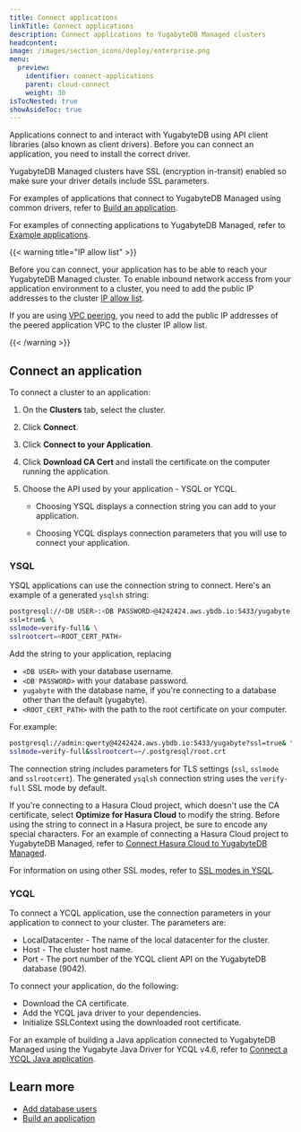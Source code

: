 ```yaml
---
title: Connect applications
linkTitle: Connect applications
description: Connect applications to YugabyteDB Managed clusters
headcontent:
image: /images/section_icons/deploy/enterprise.png
menu:
  preview:
    identifier: connect-applications
    parent: cloud-connect
    weight: 30
isTocNested: true
showAsideToc: true
---
```


Applications connect to and interact with YugabyteDB using API client libraries (also known as client drivers). Before you can connect an application, you need to install the correct driver.

YugabyteDB Managed clusters have SSL (encryption in-transit) enabled so make sure your driver details include SSL parameters.

For examples of applications that connect to YugabyteDB Managed using common drivers, refer to [Build an application](../../cloud-quickstart/cloud-build-apps/).

For examples of connecting applications to YugabyteDB Managed, refer to [Example applications](../../cloud-examples/).

{{< warning title="IP allow list" >}}

Before you can connect, your application has to be able to reach your YugabyteDB Managed cluster. To enable inbound network access from your application environment to a cluster, you need to add the public IP addresses to the cluster [IP allow list](../../cloud-secure-clusters/add-connections).

If you are using [VPC peering](../../cloud-basics/cloud-vpcs/), you need to add the public IP addresses of the peered application VPC to the cluster IP allow list.

{{< /warning >}}

## Connect an application

To connect a cluster to an application:

1. On the **Clusters** tab, select the cluster.
1. Click **Connect**.
1. Click **Connect to your Application**.
1. Click **Download CA Cert** and install the certificate on the computer running the application.
1. Choose the API used by your application - YSQL or YCQL.

    - Choosing YSQL displays a connection string you can add to your application.

    - Choosing YCQL displays connection parameters that you will use to connect your application.

### YSQL

YSQL applications can use the connection string to connect. Here's an example of a generated `ysqlsh` string:

```sh
postgresql://<DB USER>:<DB PASSWORD>@4242424.aws.ybdb.io:5433/yugabyte? \
ssl=true& \
sslmode=verify-full& \
sslrootcert=<ROOT_CERT_PATH>
```

Add the string to your application, replacing

- `<DB USER>` with your database username.
- `<DB PASSWORD>` with your database password.
- `yugabyte` with the database name, if you're connecting to a database other than the default (yugabyte).
- `<ROOT_CERT_PATH>` with the path to the root certificate on your computer.

For example:

```sh
postgresql://admin:qwerty@4242424.aws.ybdb.io:5433/yugabyte?ssl=true& \
sslmode=verify-full&sslrootcert=~/.postgresql/root.crt
```

The connection string includes parameters for TLS settings (`ssl`, `sslmode` and `sslrootcert`). The generated `ysqlsh` connection string uses the `verify-full` SSL mode by default.

If you're connecting to a Hasura Cloud project, which doesn't use the CA certificate, select **Optimize for Hasura Cloud** to modify the string. Before using the string to connect in a Hasura project, be sure to encode any special characters. For an example of connecting a Hasura Cloud project to YugabyteDB Managed, refer to [Connect Hasura Cloud to YugabyteDB Managed](../../cloud-examples/hasura-cloud/).

For information on using other SSL modes, refer to [SSL modes in YSQL](../../cloud-secure-clusters/cloud-authentication/#ssl-modes-in-ysql).

### YCQL

To connect a YCQL application, use the connection parameters in your application to connect to your cluster. The parameters are:

- LocalDatacenter - The name of the local datacenter for the cluster.
- Host - The cluster host name.
- Port - The port number of the YCQL client API on the YugabyteDB database (9042).

To connect your application, do the following:

- Download the CA certificate.
- Add the YCQL java driver to your dependencies.
- Initialize SSLContext using the downloaded root certificate.

For an example of building a Java application connected to YugabyteDB Managed using the Yugabyte Java Driver for YCQL v4.6, refer to [Connect a YCQL Java application](../../cloud-examples/connect-ycql-application/).

<!--
## Run the sample application

YugabyteDB Managed comes configured with a sample application that you can use to test your cluster.

Before you can connect from your computer, you must add the IP address of the computer to an IP allow list, and the IP allow list must be assigned to the cluster. Refer to [Assign IP Allow Lists](../add-connections/).

You will also need Docker installed on you computer.

To run the sample application:

1. On the **Clusters** tab, select a cluster.
1. Click **Connect**.
1. Click **Run a Sample Application**.
1. Copy the connect string for YSQL or YCQL.
1. Run the command in docker from your computer, replacing `<path to CA cert>`, `<db user>`, and `<db password>` with the path to the CA certificate for the cluster and your database credentials.
-->

## Learn more

- [Add database users](../../cloud-secure-clusters/add-users/)
- [Build an application](../../cloud-quickstart/cloud-build-apps/)
